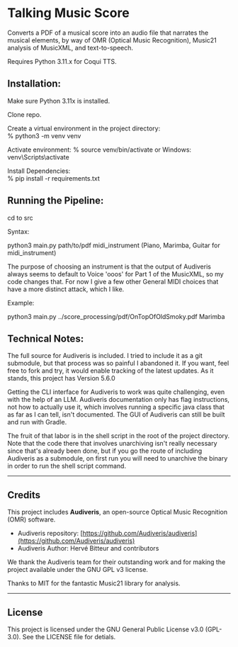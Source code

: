 # Talking Music Score

Converts a PDF of a musical score into an audio file that narrates the musical elements, by 
way of OMR (Optical Music Recognition), Music21 analysis of MusicXML, and text-to-speech.

Requires Python 3.11.x for Coqui TTS. 

## Installation:

Make sure Python 3.11x is installed. 

Clone repo.

Create a virtual environment in the project directory:  
% python3 -m venv venv 

Activate environment: 
% source venv/bin/activate  or Windows:  venv\Scripts\activate

Install Dependencies:  
% pip install -r requirements.txt

## Running the Pipeline:

cd to src 

Syntax:

python3 main.py path/to/pdf midi_instrument   (Piano, Marimba, Guitar for midi_instrument)

The purpose of choosing an instrument is that the output of Audiveris always seems to 
default to Voice 'ooos' for Part 1 of the MusicXML, so my code changes that. For now I give a few 
other General MIDI choices that have a more distinct attack, which I like. 

Example:

python3 main.py ../score_processing/pdf/OnTopOfOldSmoky.pdf Marimba

## Technical Notes:

The full source for Audiveris is included. I tried to include it as a git submodule,
but that process was so painful I abandoned it. If you want, feel free to fork and try,
it would enable tracking of the latest updates. As it stands, this project has Version 5.6.0

Getting the CLI interface for Audiveris to work was quite challenging, even with the help
of an LLM. Audiveris documentation only has flag instructions, not how to actually use it,
which involves running a specific java class that as far as I can tell, isn't documented. 
The GUI of Audiveris can still be built and run with Gradle.

The fruit of that labor is in the shell script in the root of the project directory.
Note that the code there that involves unarchiving isn't really necessary since that's already
been done, but if you go the route of including Audiveris as a submodule, on first run you will
need to unarchive the binary in order to run the shell script command.

---

## Credits

This project includes **Audiveris**, an open-source Optical Music Recognition (OMR) software.

- Audiveris repository: [https://github.com/Audiveris/audiveris](https://github.com/Audiveris/audiveris)
- Audiveris Author: Hervé Bitteur and contributors

We thank the Audiveris team for their outstanding work and for making the project available 
under the GNU GPL v3 license.

Thanks to MIT for the fantastic Music21 library for analysis.

---

## License

This project is licensed under the GNU General Public License v3.0 (GPL-3.0). See the
LICENSE file for detials. 

